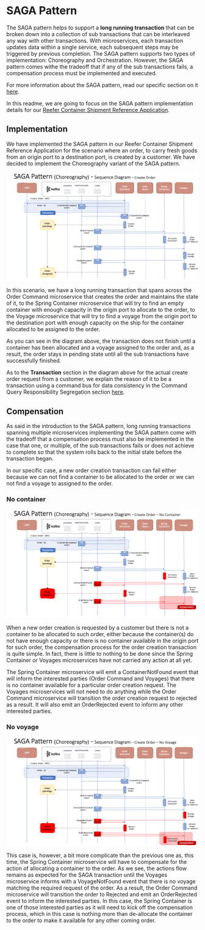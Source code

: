 # SAGA Pattern

The SAGA pattern helps to support a **long running transaction** that can be broken down into a collection of sub transactions that can be interleaved any way with other transactions. With microservices, each transaction updates data within a single service, each subsequent steps may be triggered by previous completion. The SAGA pattern supports two types of implementation: Choreography and Orchestration. However, the SAGA pattern comes withe the tradeoff that if any of the sub transactions fails, a compensation process must be implemented and executed.

For more information about the SAGA pattern, read our specific section on it [here](https://ibm-cloud-architecture.github.io/refarch-eda/design-patterns/saga/).

In this readme, we are going to focus on the SAGA pattern implementation details for our [Reefer Container Shipment Reference Application](https://ibm-cloud-architecture.github.io/refarch-kc/).

## Implementation

We have implemented the SAGA pattern in our Reefer Container Shipment Reference Application for the scenario where an order, to carry fresh goods from an origin port to a destination port, is created by a customer. We have decided to implement the Choreography variant of the SAGA pattern.

![saga](images/Slide1.png)

In this scenario, we have a long running transaction that spans across the Order Command microservice that creates the order and maintains the state of it, to the Spring Container microservice that will try to find an empty container with enough capacity in the origin port to allocate to the order, to the Voyage microservice that will try to find a voyage from the origin port to the destination port with enough capacity on the ship for the container allocated to be assigned to the order.

As you can see in the diagram above, the transaction does not finish until a container has been allocated and a voyage assigned to the order and, as a result, the order stays in pending state until all the sub transactions have successfully finished.

As to the **Transaction** section in the diagram above for the actual create order request from a customer, we explain the reason of it to be a transaction using a command bus for data consistency in the Command Query Responsibility Segregation section [here](https://ibm-cloud-architecture.github.io/refarch-eda/design-patterns/cqrs/).

## Compensation

As said in the introduction to the SAGA pattern, long running transactions spanning multiple microservices implementing the SAGA pattern come with the tradeoff that a compensation process must also be implemented in the case that one, or multiple, of the sub transactions fails or does not achieve to complete so that the system rolls back to the initial state before the transaction began.

In our specific case, a new order creation transaction can fail either because we can not find a container to be allocated to the order or we can not find a voyage to assigned to the order.

### No container

![no container](images/Slide2.png)

When a new order creation is requested by a customer but there is not a container to be allocated to such order, either because the container(s) do not have enough capacity or there is no container available in the origin port for such order, the compensation process for the order creation transaction is quite simple. In fact, there is little to nothing to be done since the Spring Container or Voyages microservices have not carried any action at all yet.

The Spring Container microservice will emit a ContainerNotFound event that will inform the interested parties (Order Command and Voyages) that there is no container available for a particular order creation request. The Voyages microservices will not need to do anything while the Order Command microservice will transition the order creation request to rejected as a result. It will also emit an OrderRejected event to inform any other interested parties.

### No voyage

![no voyage](images/Slide3.png)

This case is, however, a bit more complicate than the previous one as, this time, the Spring Container microservice will have to compensate for the action of allocating a container to the order. As we see, the actions flow remains as expected for the SAGA transaction until the Voyages microservice informs with a VoyageNotFound event that there is no voyage matching the required request of the order. As a result, the Order Command microservice will transition the order to Rejected and emit an OrderRejected event to inform the interested parties. In this case, the Spring Container is one of those interested parties as it will need to kick off the compensation process, which in this case is nothing more than de-allocate the container to the order to make it available for any other coming order.